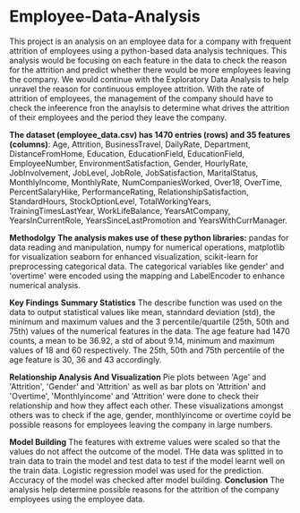 # Employee-Data-Analysis
This project is an analysis on an employee data for a company with frequent attrition of employees using a python-based data analysis techniques. This analysis would be focusing on each feature in the data to check the reason for the attrition and predict whether there would be more employees leaving the company. We would continue with the Exploratory Data Analysis to help unravel the reason for continuous employee attrition. With the rate of attrition of employees, the management of the company should have to check the infeerence fron the anaylsis to determine what drives the attrition of their employees and the period they leave the company.

**The dataset (employee_data.csv) has 1470 entries (rows) and 35 features (columns)**:  Age, Attrition, BusinessTravel, DailyRate, Department, DistanceFromHome, Education, EducationField, EducationField, EmployeeNumber, EnvironmentSatisfaction, Gender, HourlyRate, JobInvolvement, JobLevel, JobRole, JobSatisfaction, MaritalStatus, MonthlyIncome, MonthlyRate, NumCompaniesWorked, Over18, OverTime, PercentSalaryHike, PerformanceRating, RelationshipSatisfaction, StandardHours, StockOptionLevel, TotalWorkingYears, TrainingTimesLastYear, WorkLifeBalance, YearsAtCompany, YearsInCurrentRole, YearsSinceLastPromotion and YearsWithCurrManager.

**Methodolgy**
**The analysis makes use of these python libraries:**
pandas for data reading and manipulation, numpy for numerical operations, matplotlib for visualization seaborn for enhanced visualization, scikit-learn for preprocessing categorical data.
The categorical variables like gender' and 'overtime' were encoded using the mapping and LabelEncoder to enhance numerical analysis.

**Key Findings**
**Summary Statistics**
The describe function was used on the data to output statistical values like mean, stanndard deviation (std), the minimum and maximum values and the 3 percentile/quartile (25th, 50th and 75th) values of  the numerical features in the data. The age feature had 1470 counts, a mean to be 36.92,  a std of about 9.14, minimum and maximum values of 18 and 60 respectively. The 25th, 50th and 75th percentile of the age feature is 30, 36 and 43 accordingly.

**Relationship Analysis And Visualization**
Pie plots between 'Age' and 'Attrition', 'Gender' and 'Attrition'  as well as bar plots on 'Attrition' and 'Overtime', 'Monthlyincome' and 'Attrition' were done to check their relationship and how they affect each other. These visualizations amongst others was to check if the age, gender, monthlyincome or overtime coyld be possible reasons for employees leaving the company in large numbers.

**Model Building**
The features with extreme values were scaled so that the values do not affect the outcome of the model.
THe data was splitted in to train data to train the model and test data to test if the model learnt well on the train data.
Logistic regression model was used for the prediction. Accuracy of the model was checked after model building.
**Conclusion**
The analysis help determine possible reasons for the attrition of the company employees using the employee data.
